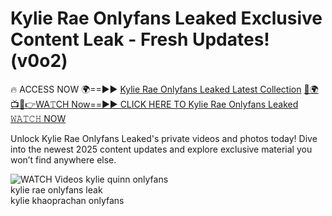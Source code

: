 # Kylie Rae Onlyfans Leaked Exclusive Content Leak - Fresh Updates! (v0o2)

🔥 ACCESS NOW 🌍==►► <a href="https://tinyurl.com/3fjeunct" rel="nofollow">Kylie Rae Onlyfans Leaked Latest Collection</a></h3>
[🔴🌍📺📱👉WA𝚃CH Now==►► CLICK HERE TO Kylie Rae Onlyfans Leaked 𝚆𝙰𝚃𝙲𝙷 NOW](https://tinyurl.com/3fjeunct)

Unlock Kylie Rae Onlyfans Leaked's private videos and photos today! Dive into the newest 2025 content updates and explore exclusive material you won’t find anywhere else.


<a href="https://tinyurl.com/3fjeunct" rel="nofollow" data-target="animated-image.originalLink"><img src="https://camo.githubusercontent.com/8a4f000d20f83aca3bf7ec5f350d767afa0574a8a352519fd8cfa583a6f93a33/68747470733a2f2f692e696d6775722e636f6d2f644a486b345a712e676966" alt="WATCH Videos" data-canonical-src="https://i.imgur.com/dJHk4Zq.gif" style="max-width: 100%; display: inline-block;" data-target="animated-image.originalImage"></a>
kylie quinn onlyfans<br>
kylie rae onlyfans leak<br>
kylie khaoprachan onlyfans